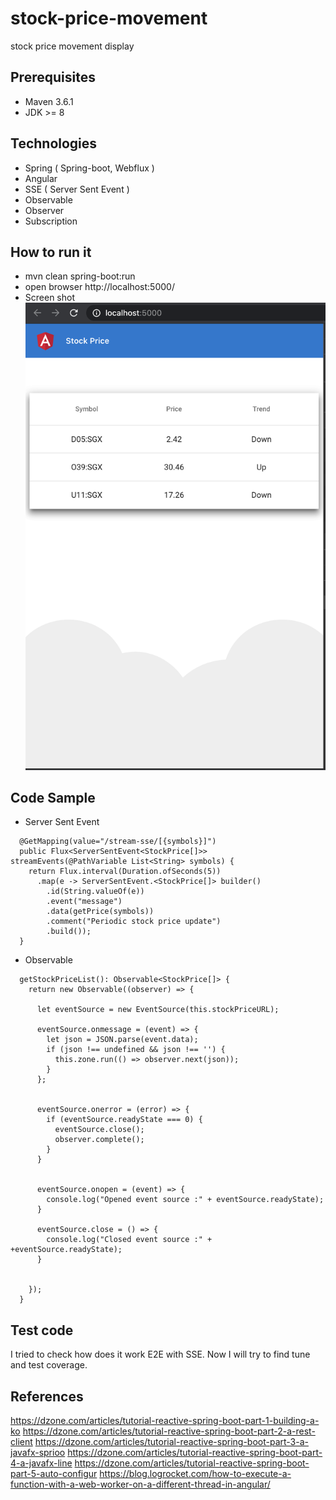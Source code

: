 # stock-price-movement
stock price movement display

## Prerequisites
* Maven 3.6.1
* JDK >= 8
## Technologies
* Spring ( Spring-boot, Webflux )
* Angular
* SSE ( Server Sent Event )
* Observable
* Observer
* Subscription

## How to run it
* mvn clean spring-boot:run
* open browser http://localhost:5000/
* Screen shot
![Cancel pending requests](./docs/ScreenShot.png)
## Code Sample
* Server Sent Event
```
  @GetMapping(value="/stream-sse/[{symbols}]")
  public Flux<ServerSentEvent<StockPrice[]>> streamEvents(@PathVariable List<String> symbols) {
    return Flux.interval(Duration.ofSeconds(5))
      .map(e -> ServerSentEvent.<StockPrice[]> builder()
        .id(String.valueOf(e))
        .event("message")
        .data(getPrice(symbols))
        .comment("Periodic stock price update")
        .build());
  }
```
* Observable
```
  getStockPriceList(): Observable<StockPrice[]> {
    return new Observable((observer) => {

      let eventSource = new EventSource(this.stockPriceURL);

      eventSource.onmessage = (event) => {
        let json = JSON.parse(event.data);
        if (json !== undefined && json !== '') {
          this.zone.run(() => observer.next(json));
        }
      };


      eventSource.onerror = (error) => {
        if (eventSource.readyState === 0) {
          eventSource.close();
          observer.complete();
        } 
      }


      eventSource.onopen = (event) => {
        console.log("Opened event source :" + eventSource.readyState);
      }

      eventSource.close = () => {
        console.log("Closed event source :" + +eventSource.readyState);
      }


    });
  }
```

## Test code 
I tried to check how does it work E2E with SSE. Now I will try to find tune and test coverage.
## References
https://dzone.com/articles/tutorial-reactive-spring-boot-part-1-building-a-ko
https://dzone.com/articles/tutorial-reactive-spring-boot-part-2-a-rest-client
https://dzone.com/articles/tutorial-reactive-spring-boot-part-3-a-javafx-sprioo
https://dzone.com/articles/tutorial-reactive-spring-boot-part-4-a-javafx-line
https://dzone.com/articles/tutorial-reactive-spring-boot-part-5-auto-configur
https://blog.logrocket.com/how-to-execute-a-function-with-a-web-worker-on-a-different-thread-in-angular/

